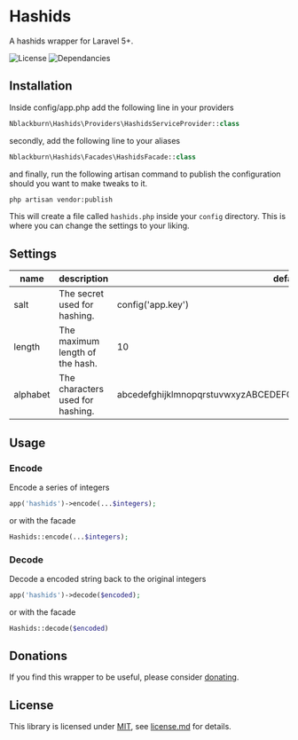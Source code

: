 # Hashids

A hashids wrapper for Laravel 5+.

![License](https://img.shields.io/badge/license-MIT-green.svg?style=flat-square) ![Dependancies](https://img.shields.io/badge/dependancies-1-green.svg?style=flat-square)

## Installation

Inside config/app.php add the following line in your providers

```php
Nblackburn\Hashids\Providers\HashidsServiceProvider::class
```

secondly, add the following line to your aliases

```php
Nblackburn\Hashids\Facades\HashidsFacade::class
```

and finally, run the following artisan command to publish the configuration should you want to make tweaks to it.

```bash
php artisan vendor:publish
```

This will create a file called `hashids.php` inside your `config` directory. This is where you can change the settings to your liking.

## Settings

|name    |description                                 |default                                                        |
|--------|--------------------------------------------|---------------------------------------------------------------|
|salt    |The secret used for hashing.                |config('app.key')                                              |
|length  |The maximum length of the hash.             |10                                                             |
|alphabet|The characters used for hashing.            |abcedefghijklmnopqrstuvwxyzABCEDEFGHIJKLMNOPQRSTUVWXYZ123456890|

## Usage

### Encode

Encode a series of integers

```php
app('hashids')->encode(...$integers);
```

or with the facade

```php
Hashids::encode(...$integers);
```

### Decode

Decode a encoded string back to the original integers

```php
app('hashids')->decode($encoded);
```

or with the facade

```php
Hashids::decode($encoded)
```

## Donations

If you find this wrapper to be useful, please consider [donating](https://payy.me/@nblackburn).

## License

This library is licensed under [MIT](http://choosealicense.com/licenses/mit), see [license.md](/license.md) for details.
